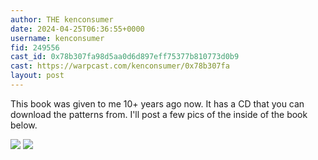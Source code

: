 ```yaml
---
author: THE kenconsumer
date: 2024-04-25T06:36:55+0000
username: kenconsumer
fid: 249556
cast_id: 0x78b307fa98d5aa0d6d897eff75377b810773d0b9
cast: https://warpcast.com/kenconsumer/0x78b307fa
layout: post
---
```

This book was given to me 10+ years ago now. It has a CD that you can download the patterns from. I'll post a few pics of the inside of the book below.  

![](https://imagedelivery.net/BXluQx4ige9GuW0Ia56BHw/29a0f114-2d02-419d-cfe0-9b5f25ab9d00/original)
![](https://imagedelivery.net/BXluQx4ige9GuW0Ia56BHw/9ec5788a-a68a-4e72-8c70-61c57cec1600/original)